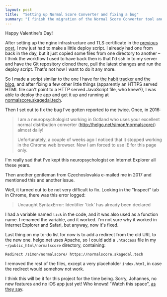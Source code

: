 ```yaml
---
layout: post
title:  "Setting up Normal Score Converter and fixing a bug"
summary: "I finish the migration of the Normal Score Converter tool and fix the Google Chrome bug reported to me in 2016."
---
```

Happy Valentine's Day!

After setting up the nginx infrastructure and TLS certificate in the [previous post](/2023/02/13/deploying-normal-score-converter.html), I now just had to make a little deploy script. I already had one from back in the day, but it just copied some files from one directory to another – I think the workflow I used to have back then is that I'd ssh in to my server and have the Git repository cloned there, pull the latest changes and run the deploy script. That's not how I want to do it any more. 

So I made a script similar to the one I have for [the habit tracker](/2023/01/22/habit-tracker-deploying-the-jar.html) and [the blog](/2023/02/08/fixing-my-blog.html), and after fixing a few other little things (apparently an HTTPS served HTML file can't point to a HTTP served JavaScript file, who knew?), I was able to deploy the app and get it up and running at [normalscore.skagedal.tech](https://normalscore.skagedal.tech).

Then I set out to fix the bug I've gotten reported to me twice. Once, in 2016:

> I am a neuropsychologist working in Gotland who uses your excellent normal distribution converter (http://helgo.net/simon/normalscore/) almost daily!
>
> Unfortunately, a couple of weeks ago I noticed that it stopped working in the Chrome web browser. Now I am forced to use IE for this page only.

I'm really sad that I've kept this neuropsychologist on Internet Explorer all these years. 

Then another gentleman from Czechoslovakia e-mailed me in 2017 and mentioned this and another issue. 

Well, it turned out to be not very difficult to fix. Looking in the "Inspect" tab in Chrome, there was this error logged:

> Uncaught SyntaxError: Identifier 'tick' has already been declared

I had a variable named `tick` in the code, and it was also used as a function name. I renamed the variable, and it worked. I'm not sure why it worked in Internet Explorer and Safari, but anyway, now it's fixed. 

Last thing on my to-do list for now is to add a redirect from the old URL to the new one. helgo.net uses Apache, so I could add a `.htaccess` file in my `~/public_html/normalscore` directory, containing:

```
Redirect /simon/normalscore/ https://normalscore.skagedal.tech
```

I removed the rest of the files, except a very placeholder `index.html`, in case the redirect would somehow not work. 

I think this will be it for this project for the time being. Sorry, Johannes, no new features and no iOS app just yet! Who knows! "Watch this space", [as they say](/2023/02/11/normal-score-converter.html).  